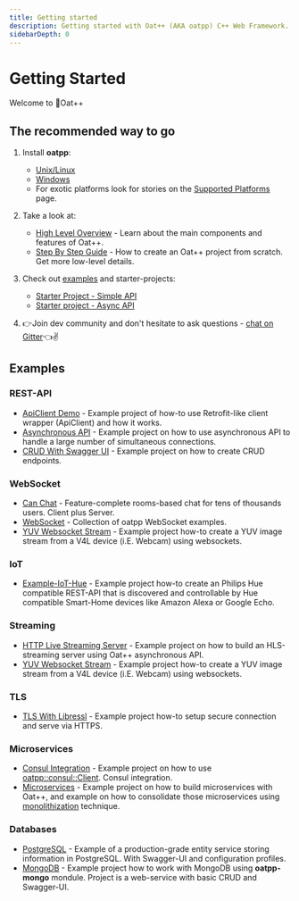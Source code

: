 ```yaml
---
title: Getting started
description: Getting started with Oat++ (AKA oatpp) C++ Web Framework.
sidebarDepth: 0
---
```


# Getting Started <seo/>

Welcome to :seedling:Oat++ 

## The recommended way to go

1. Install **oatpp**:
   - [Unix/Linux](/docs/installation/unix-linux/)
   - [Windows](/docs/installation/windows/)
   - For exotic platforms look for stories on the [Supported Platforms](/supported-platforms/) page.
   
3. Take a look at:
   - [High Level Overview](/docs/start/high-level-overview/) - Learn about the main components and features of Oat++.
   - [Step By Step Guide](/docs/start/step-by-step/) - How to create an Oat++ project from scratch. Get more low-level details. 

4. Check out [examples](/docs/start/#examples) and starter-projects:
   - [Starter Project - Simple API](/docs/start/project/)
   - [Starter project - Async API](/docs/start/project-async-api/)
   
5. :point_right:Join dev community and don't hesitate to ask questions - [chat on Gitter](https://gitter.im/oatpp-framework/Lobby):point_left::v:
   
## Examples

### REST-API

- [ApiClient Demo](https://github.com/oatpp/example-api-client) - Example project of how-to use Retrofit-like client wrapper (ApiClient) and how it works.
- [Asynchronous API](https://github.com/oatpp/example-async-api) - Example project on how to use asynchronous API to handle a large number of simultaneous connections.
- [CRUD With Swagger UI](https://github.com/oatpp/example-crud) - Example project on how to create CRUD endpoints.

### WebSocket

- [Can Chat](https://github.com/lganzzzo/canchat) - Feature-complete rooms-based chat for tens of thousands users. Client plus Server.
- [WebSocket](https://github.com/oatpp/example-websocket) - Collection of oatpp WebSocket examples.
- [YUV Websocket Stream](https://github.com/oatpp/example-yuv-websocket-stream) - Example project how-to create a YUV image stream from a V4L device (i.E. Webcam) using websockets.

### IoT

- [Example-IoT-Hue](https://github.com/oatpp/example-iot-hue-ssdp) - Example project how-to create an Philips Hue compatible REST-API that is discovered and controllable by Hue compatible Smart-Home devices like Amazon Alexa or Google Echo.

### Streaming

- [HTTP Live Streaming Server](/examples/hls-media-stream/) - Example project on how to build an HLS-streaming server using Oat++ asynchronous API.
- [YUV Websocket Stream](https://github.com/oatpp/example-yuv-websocket-stream) - Example project how-to create a YUV image stream from a V4L device (i.E. Webcam) using websockets.

### TLS

- [TLS With Libressl](https://github.com/oatpp/example-libressl) - Example project how-to setup secure connection and serve via HTTPS.

### Microservices

- [Consul Integration](https://github.com/oatpp/example-consul) - Example project on how to use [oatpp::consul::Client](/api/latest/oatpp-consul/rest/Client/). Consul integration.
- [Microservices](https://github.com/oatpp/example-microservices) - Example project on how to build microservices with Oat++, 
and example on how to consolidate those microservices using [monolithization](https://oatpp.io/docs/monolithization/) technique.

### Databases

- [PostgreSQL](https://github.com/oatpp/example-postgresql) - Example of a production-grade entity service storing information in PostgreSQL. With Swagger-UI and configuration profiles.
- [MongoDB](https://github.com/oatpp/example-mongodb) - Example project how to work with MongoDB using **oatpp-mongo** mondule. Project is a web-service with basic CRUD and Swagger-UI.
 